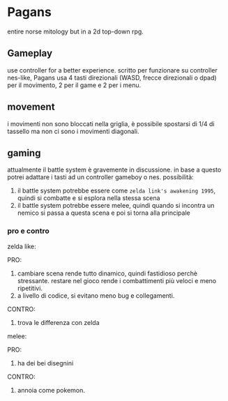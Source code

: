 # Pagans
entire norse mitology but in a 2d top-down rpg.

## Gameplay
use controller for a better experience.
scritto per funzionare su controller nes-like, Pagans usa 4 tasti direzionali (WASD, frecce direzionali o dpad) per il movimento, 2 per il game e 2 per i menu.

## movement
i movimenti non sono bloccati nella griglia, è possibile spostarsi di 1/4 di tassello ma non ci sono i movimenti diagonali.

## gaming
attualmente il battle system è gravemente in discussione. in base a questo potrei adattare i tasti ad un controller gameboy o nes.
possibilità:
1. il battle system potrebbe essere come `zelda link's awakening 1995`, quindi si combatte e si esplora nella stessa scena
2. il battle system potrebbe essere melee, quindi quando si incontra un nemico si passa a questa scena e poi si torna alla principale

### pro e contro
zelda like:

PRO:
1. cambiare scena rende tutto dinamico, quindi fastidioso perchè stressante. restare nel gioco rende i combattimenti più veloci e meno ripetitivi.
2. a livello di codice, si evitano meno bug e collegamenti.

CONTRO:
1. trova le differenza con zelda

melee:

PRO:
1. ha dei bei disegnini

CONTRO:
1. annoia come pokemon.
